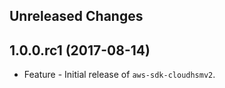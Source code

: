 Unreleased Changes
------------------

1.0.0.rc1 (2017-08-14)
------------------

* Feature - Initial release of `aws-sdk-cloudhsmv2`.

